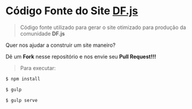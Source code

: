 # Código Fonte do Site [DF.js](http://df-js.github.io)

> Código fonte utilizado para gerar o site otimizado para produção da comunidade **DF.js**

Quer nos ajudar a construir um site maneiro?  

Dê um **Fork** nesse repositório e nos envie seu **Pull Request!!!**

> Para executar: 
```sh
$ npm install
```
```sh
$ gulp
```
```sh
$ gulp serve
```


